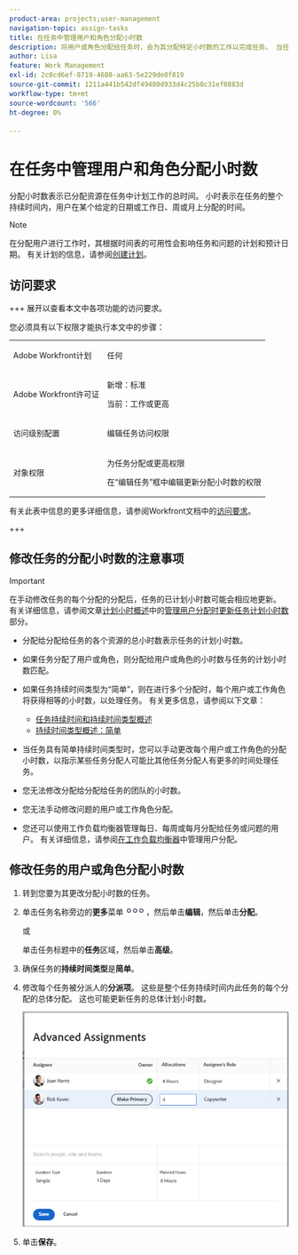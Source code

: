```yaml
---
product-area: projects;user-management
navigation-topic: assign-tasks
title: 在任务中管理用户和角色分配小时数
description: 将用户或角色分配给任务时，会为其分配特定小时数的工作以完成任务。 当任务持续时间类型为简单时，您可以手动修改每个用户或工作角色分配给任务的小时数。
author: Lisa
feature: Work Management
exl-id: 2c0cd6ef-8719-4680-aa63-5e229de0f819
source-git-commit: 1211a441b542df49480d933d4c25b0c31ef0883d
workflow-type: tm+mt
source-wordcount: '566'
ht-degree: 0%

---
```


# 在任务中管理用户和角色分配小时数

分配小时数表示已分配资源在任务中计划工作的总时间。 小时表示在任务的整个持续时间内，用户在某个给定的日期或工作日、周或月上分配的时间。

>[!NOTE]
>
>在分配用户进行工作时，其根据时间表的可用性会影响任务和问题的计划和预计日期。 有关计划的信息，请参阅[创建计划](../../../administration-and-setup/set-up-workfront/configure-timesheets-schedules/create-schedules.md)。

## 访问要求

+++ 展开以查看本文中各项功能的访问要求。

您必须具有以下权限才能执行本文中的步骤：

<table style="table-layout:auto"> 
 <col> 
 <col> 
 <tbody> 
  <tr> 
   <td role="rowheader">Adobe Workfront计划</td> 
   <td> <p>任何</p> </td> 
  </tr> 
  <tr> 
   <td role="rowheader">Adobe Workfront许可证</td> 
   <td> <p>新增：标准 </p>
   <p>当前：工作或更高</p> </td> 
  </tr> 
  <tr> 
   <td role="rowheader">访问级别配置</td> 
   <td> <p>编辑任务访问权限</p> </td> 
  </tr> 
  <tr> 
   <td role="rowheader">对象权限</td> 
   <td> <p>为任务分配或更高权限</p> <p>在“编辑任务”框中编辑更新分配小时数的权限</p> </td> 
  </tr> 
 </tbody> 
</table>

有关此表中信息的更多详细信息，请参阅Workfront文档中的[访问要求](/help/quicksilver/administration-and-setup/add-users/access-levels-and-object-permissions/access-level-requirements-in-documentation.md)。

+++

## 修改任务的分配小时数的注意事项

>[!IMPORTANT]
>
>在手动修改任务的每个分配的分配后，任务的已计划小时数可能会相应地更新。 有关详细信息，请参阅文章[计划小时概述](../../../manage-work/tasks/task-information/planned-hours.md)中的[管理用户分配时更新任务计划小时数](../../../manage-work/tasks/task-information/planned-hours.md#update)部分。

* 分配给分配给任务的各个资源的总小时数表示任务的计划小时数。
* 如果任务分配了用户或角色，则分配给用户或角色的小时数与任务的计划小时数匹配。
* 如果任务持续时间类型为“简单”，则在进行多个分配时，每个用户或工作角色将获得相等的小时数，以处理任务。 有关更多信息，请参阅以下文章：

   * [任务持续时间和持续时间类型概述](../../../manage-work/tasks/taskdurtn/task-duration-and-duration-type.md)
   * [持续时间类型概述：简单](../../../manage-work/tasks/taskdurtn/simple-duration-type.md)

* 当任务具有简单持续时间类型时，您可以手动更改每个用户或工作角色的分配小时数，以指示某些任务分配人可能比其他任务分配人有更多的时间处理任务。
* 您无法修改分配给分配给任务的团队的小时数。
* 您无法手动修改问题的用户或工作角色分配。
* 您还可以使用工作负载均衡器管理每日、每周或每月分配给任务或问题的用户。 有关详细信息，请参阅[在工作负载均衡器](../../../resource-mgmt/workload-balancer/manage-user-allocations-workload-balancer.md)中管理用户分配。

## 修改任务的用户或角色分配小时数

1. 转到您要为其更改分配小时数的任务。
1. 单击任务名称旁边的&#x200B;**更多**&#x200B;菜单![](assets/qs-more-icon-on-an-object.png)，然后单击&#x200B;**编辑**，然后单击&#x200B;**分配**。

   或

   单击任务标题中的&#x200B;**任务**&#x200B;区域，然后单击&#x200B;**高级**。

1. 确保任务的&#x200B;**持续时间类型**&#x200B;是&#x200B;**简单**。
1. 修改每个任务被分派人的&#x200B;**分派项**。 这些是整个任务持续时间内此任务的每个分配的总体分配。 这也可能更新任务的总体计划小时数。

   ![修改分配](assets/advanced-assignments-duration-type-allocations.png)

1. 单击&#x200B;**保存**。

